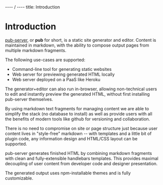 ---- / ----
title: Introduction

# Introduction

[pub-server](https://github.com/jldec/pub-server), or __pub__ for short, is a static site generator and editor. Content is maintained in markdown, with the ability to compose output pages from multiple markdown fragments.

The following use-cases are supported:

- Command-line tool for generating static websites
- Web server for previewing generated HTML locally
- Web server deployed on a PaaS like Heroku

The generator+editor can also run in-browser, allowing non-technical users to edit and instantly preview the generated HTML, without first installing pub-server themselves.

By using markdown text fragments for managing content we are able to simplify the stack (no database to install) as well as provide users with all the benefits of modern tools like github for versioning and collaboration.

There is no need to compromise on site or page structure just because user content lives in "style-free" markdown -- with templates and a little bit of plugin code, any information design and HTML/CSS layout can be supported.

pub-server generates finished HTML by combining markdown fragments with clean and fully-extensible handlebars templates. This provides maximal decoupling of user content from developer code and designer presentation.

The generated output uses npm-installable themes and is fully customizable.
